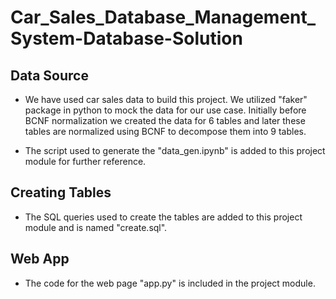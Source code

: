 # Car_Sales_Database_Management_System-Database-Solution
Data Source
-----------
- We have used car sales data to build this project. We utilized "faker" package in python to mock the data for our use case. Initially before BCNF normalization we created the data for 6 tables and later these tables are normalized using BCNF to decompose them into 9 tables.

- The script used to generate the "data_gen.ipynb" is added to this project module for further reference.

Creating Tables
---------------
- The SQL queries used to create the tables are added to this project module and is named "create.sql".

Web App
-------
- The code for the web page "app.py" is included in the project module.
